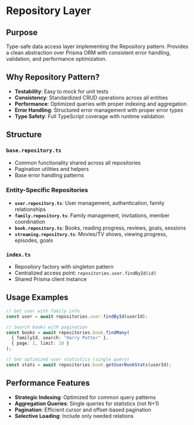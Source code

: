 # Repository Layer

## Purpose

Type-safe data access layer implementing the Repository pattern. Provides a clean abstraction over Prisma ORM with consistent error handling, validation, and performance optimization.

## Why Repository Pattern?

- **Testability**: Easy to mock for unit tests
- **Consistency**: Standardized CRUD operations across all entities
- **Performance**: Optimized queries with proper indexing and aggregation
- **Error Handling**: Structured error management with proper error types
- **Type Safety**: Full TypeScript coverage with runtime validation

## Structure

### `base.repository.ts`

- Common functionality shared across all repositories
- Pagination utilities and helpers
- Base error handling patterns

### Entity-Specific Repositories

- **`user.repository.ts`**: User management, authentication, family relationships
- **`family.repository.ts`**: Family management, invitations, member coordination
- **`book.repository.ts`**: Books, reading progress, reviews, goals, sessions
- **`streaming.repository.ts`**: Movies/TV shows, viewing progress, episodes, goals

### `index.ts`

- Repository factory with singleton pattern
- Centralized access point: `repositories.user.findById(id)`
- Shared Prisma client instance

## Usage Examples

```typescript
// Get user with family info
const user = await repositories.user.findById(userId);

// Search books with pagination
const books = await repositories.book.findMany(
  { familyId, search: "Harry Potter" },
  { page: 1, limit: 10 }
);

// Get optimized user statistics (single query)
const stats = await repositories.book.getUserBookStats(userId);
```

## Performance Features

- **Strategic Indexing**: Optimized for common query patterns
- **Aggregation Queries**: Single queries for statistics (not N+1)
- **Pagination**: Efficient cursor and offset-based pagination
- **Selective Loading**: Include only needed relations
